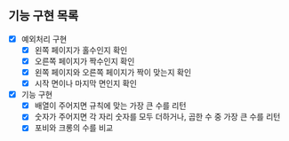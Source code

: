 ## 기능 구현 목록

* [x] 예외처리 구현
	* [x] 왼쪽 페이지가 홀수인지 확인
	* [x] 오른쪽 페이지가 짝수인지 확인
	* [x] 왼쪽 페이지와 오른쪽 페이지가 짝이 맞는지 확인
	* [x] 시작 면이나 마지막 면인지 확인
* [x] 기능 구현
	* [x] 배열이 주어지면 규칙에 맞는 가장 큰 수를 리턴
	* [x] 숫자가 주어지면 각 자리 숫자를 모두 더하거나, 곱한 수 중 가장 큰 수를 리턴
	* [x] 포비와 크롱의 수를 비교
